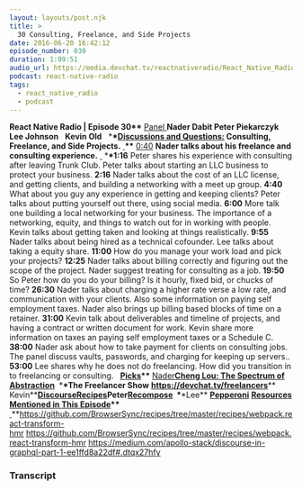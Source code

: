 ```yaml
---
layout: layouts/post.njk
title: >
  30 Consulting, Freelance, and Side Projects
date: 2016-06-20 16:42:12
episode_number: 030
duration: 1:09:51
audio_url: https://media.devchat.tv/reactnativeradio/React_Native_Radio_Episode_30.mp3
podcast: react-native-radio
tags:
  - react_native_radio
  - podcast
---
```


**React Native Radio | Episode 30\*\*** <u>Panel </u> **Nader Dabit Peter Piekarczyk Lee Johnson** &nbsp; **Kevin Old** &nbsp; \***\*<u>Discussions and Questions:</u> Consulting, Freelance, and Side Projects.** **<u> </u>\*\*** <u>0:40</u> **Nader talks about his freelance and consulting experience.** <u> </u> \***\*1:16** Peter shares his experience with consulting after leaving Trunk Club. Peter talks about starting an LLC business to protect your business. **2:16** Nader talks about the cost of an LLC license, and getting clients, and building a networking with a meet up group. **4:40** What about you guy any experience in getting and keeping clients? Peter talks about putting yourself out there, using social media. **6:00** More talk one building a local networking for your business. The importance of a networking, equity, and things to watch out for in working with people. Kevin talks about getting taken and looking at things realistically. **9:55** Nader talks about being hired as a technical cofounder. Lee talks about taking a equity share. **11:00** How do you manage your work load and pick your projects? **12:25** Nader talks about billing correctly and figuring out the scope of the project. Nader suggest treating for consulting as a job. **19:50** So Peter how do you do your billing? Is it hourly, fixed bid, or chucks of time? **26:30** Nader talks about charging a higher rate verse a low rate, and communication with your clients. Also some information on paying self employment taxes. Nader also brings up billing based blocks of time on a retainer. **31:00** Kevin talk about deliverables and timeline of projects, and having a contract or written document for work. Kevin share more information on taxes an paying self employment taxes or a Schedule C. **38:00** Nader ask about how to take payment for clients on consulting jobs. The panel discuss vaults, passwords, and charging for keeping up servers.. **53:00** Lee shares why he does not do freelancing. How did you transition in to freelancing or consulting. &nbsp; **<u>Picks</u>\*\*** <u>Nader</u>**[**Cheng Lou: The Spectrum of Abstraction**](https://www.youtube.com/watch?v=mVVNJKv9esE)**&nbsp; \***\*The Freelancer Show** **https://devchat.tv/freelancers**** Kevin**[**Discourse**](https://medium.com/apollo-stack/discourse-in-graphql-part-1-ee1ffd8a22df#.dtqx27hfy)[**Recipes**](https://github.com/BrowserSync/recipes/tree/master/recipes/webpack.react-transform-hmr)**Peter**[**Recompose**](https://github.com/acdlite/recompose)**&nbsp; \***\*Lee** [**Pepperoni**](http://getpepperoni.com) **<u>Resources Mentioned in This Episode</u>\*\*** <u> </u>\*\*<u><a href="https://github.com/BrowserSync/recipes/tree/master/recipes/webpack.react-transform-hmr">https://github.com/BrowserSync/recipes/tree/master/recipes/webpack.react-transform-hmr</a></u>&nbsp;[<u>https://github.com/BrowserSync/recipes/tree/master/recipes/webpack.react-transform-hmr</u>](https://github.com/BrowserSync/recipes/tree/master/recipes/webpack.react-transform-hmr)&nbsp;<u><a href="https://medium.com/apollo-stack/discourse-in-graphql-part-1-ee1ffd8a22df%23.dtqx27hfy">https://medium.com/apollo-stack/discourse-in-graphql-part-1-ee1ffd8a22df#.dtqx27hfy</a></u>

### Transcript
